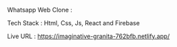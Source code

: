 Whatsapp Web Clone :

Tech Stack : Html, Css, Js, React and Firebase


Live URL : https://imaginative-granita-762bfb.netlify.app/
